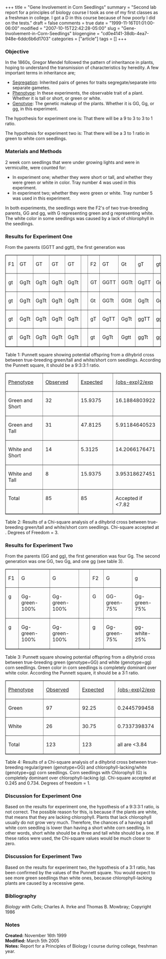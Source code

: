 +++
title = "Gene Involvement in Corn Seedlings"
summary = "Second lab report for a principles of biology course I took as one of my first classes as a freshman in college. I got a D in this course because of how poorly I did on the tests."
draft = false
comments = true
date = "1999-11-16T01:01:00-06:00"
modified = "2007-10-15T22:42:28-05:00"
slug = "Gene-Involvement-in-Corn-Seedlings"
blogengine = "cd0e4141-38db-4ea7-948e-6ddc6b6d1703"
categories = ["article"]
tags = []
+++

<h3>Objective</h3>
<p>
In the 1860s, Gregor Mendel followed the pattern of inheritance in plants, hoping to understand the transmission of characteristics by heredity. A few important terms in inheritance are;
</p>
<ul>
	<li><u>Segregation</u>: Inherited pairs of genes for traits segregate/separate into separate gametes.</li>
	<li><u>Phenotype</u>: In these experiments, the observable trait of a plant. Whether it is tall or short, or green or white.</li>
	<li><u>Genotype</u>: The genetic makeup of the plants. Whether it is GG, Gg, or gg, in this experiment.</li>
</ul>
<p>
The hypothesis for experiment one is: That there will be a 9 to 3 to 3 to 1 ratio.
</p>
<p>
The hypothesis for experiment two is: That there will be a 3 to 1 ratio in green to white corn seedlings.
</p>
<h3>Materials and Methods</h3>
<p>
2 week corn seedlings that were under growing lights and were in vermiculite, were counted for:
</p>
<ul>
	<li>In experiment one; whether they were short or tall, and whether they were green or white in color. Tray number 4 was used in this experiment.</li>
	<li>In experiment two; whether they were green or white. Tray number 5 was used in this experiment.</li>
</ul>
<p>
In both experiments, the seedlings were the F2&#39;s of two true-breeding parents, GG and gg, with G representing green and g representing white. The white color in some seedlings was caused by a lack of chlorophyll in the seedlings.
</p>
<h3>Results for Experiment One</h3>
<p>
From the parents (GGTT and ggtt), the first generation was 
</p>
<table border="1" cellspacing="0" cellpadding="0">
	<tbody>
		<tr>
			<td width="60" valign="top">
			<p>
			F1
			</p>
			</td>
			<td width="60" valign="top">
			<p>
			GT
			</p>
			</td>
			<td width="60" valign="top">
			<p>
			GT
			</p>
			</td>
			<td width="60" valign="top">
			<p>
			GT
			</p>
			</td>
			<td width="60" valign="top">
			<p>
			GT
			</p>
			</td>
			<td width="24" valign="top">
			<p>
			&nbsp;
			</p>
			</td>
			<td width="60" valign="top">
			<p>
			F2
			</p>
			</td>
			<td width="60" valign="top">
			<p>
			GT
			</p>
			</td>
			<td width="60" valign="top">
			<p>
			Gt
			</p>
			</td>
			<td width="60" valign="top">
			<p>
			gT
			</p>
			</td>
			<td width="60" valign="top">
			<p>
			gt
			</p>
			</td>
		</tr>
		<tr>
			<td width="60" valign="top">
			<p>
			gt
			</p>
			</td>
			<td width="60" valign="top">
			<p>
			GgTt
			</p>
			</td>
			<td width="60" valign="top">
			<p>
			GgTt
			</p>
			</td>
			<td width="60" valign="top">
			<p>
			GgTt
			</p>
			</td>
			<td width="60" valign="top">
			<p>
			GgTt
			</p>
			</td>
			<td width="24" valign="top">
			<p>
			&nbsp;
			</p>
			</td>
			<td width="60" valign="top">
			<p>
			GT
			</p>
			</td>
			<td width="60" valign="top">
			<p>
			GGTT
			</p>
			</td>
			<td width="60" valign="top">
			<p>
			GGTt
			</p>
			</td>
			<td width="60" valign="top">
			<p>
			GgTT
			</p>
			</td>
			<td width="60" valign="top">
			<p>
			GgTt
			</p>
			</td>
		</tr>
		<tr>
			<td width="60" valign="top">
			<p>
			gt
			</p>
			</td>
			<td width="60" valign="top">
			<p>
			GgTt
			</p>
			</td>
			<td width="60" valign="top">
			<p>
			GgTt
			</p>
			</td>
			<td width="60" valign="top">
			<p>
			GgTt
			</p>
			</td>
			<td width="60" valign="top">
			<p>
			GgTt
			</p>
			</td>
			<td width="24" valign="top">
			<p>
			&nbsp;
			</p>
			</td>
			<td width="60" valign="top">
			<p>
			Gt
			</p>
			</td>
			<td width="60" valign="top">
			<p>
			GGTt
			</p>
			</td>
			<td width="60" valign="top">
			<p>
			GGtt
			</p>
			</td>
			<td width="60" valign="top">
			<p>
			GgTt
			</p>
			</td>
			<td width="60" valign="top">
			<p>
			Ggtt
			</p>
			</td>
		</tr>
		<tr>
			<td width="60" valign="top">
			<p>
			gt
			</p>
			</td>
			<td width="60" valign="top">
			<p>
			GgTt
			</p>
			</td>
			<td width="60" valign="top">
			<p>
			GgTt
			</p>
			</td>
			<td width="60" valign="top">
			<p>
			GgTt
			</p>
			</td>
			<td width="60" valign="top">
			<p>
			GgTt
			</p>
			</td>
			<td width="24" valign="top">
			<p>
			&nbsp;
			</p>
			</td>
			<td width="60" valign="top">
			<p>
			gT
			</p>
			</td>
			<td width="60" valign="top">
			<p>
			GgTT
			</p>
			</td>
			<td width="60" valign="top">
			<p>
			GgTt
			</p>
			</td>
			<td width="60" valign="top">
			<p>
			ggTT
			</p>
			</td>
			<td width="60" valign="top">
			<p>
			ggTt
			</p>
			</td>
		</tr>
		<tr>
			<td width="60" valign="top">
			<p>
			gt
			</p>
			</td>
			<td width="60" valign="top">
			<p>
			GgTt
			</p>
			</td>
			<td width="60" valign="top">
			<p>
			GgTt
			</p>
			</td>
			<td width="60" valign="top">
			<p>
			GgTt
			</p>
			</td>
			<td width="60" valign="top">
			<p>
			GgTt
			</p>
			</td>
			<td width="24" valign="top">
			<p>
			&nbsp;
			</p>
			</td>
			<td width="60" valign="top">
			<p>
			gt
			</p>
			</td>
			<td width="60" valign="top">
			<p>
			GgTt
			</p>
			</td>
			<td width="60" valign="top">
			<p>
			Ggtt
			</p>
			</td>
			<td width="60" valign="top">
			<p>
			ggTt
			</p>
			</td>
			<td width="60" valign="top">
			<p>
			ggtt
			</p>
			</td>
		</tr>
	</tbody>
</table>
<p>
Table 1: Punnett square showing potential offspring from a dihybrid cross between true-breeding green/tall and white/short corn seedlings. According the Punnett square, it should be a 9:3:3:1 ratio.
</p>
<table border="1" cellspacing="0" cellpadding="0">
	<tbody>
		<tr>
			<td width="156" valign="top">
			<p>
			<u>Phenotype</u>
			</p>
			</td>
			<td width="156" valign="top">
			<p>
			<u>Observed</u>
			</p>
			</td>
			<td width="156" valign="top">
			<p>
			<u>Expected</u>
			</p>
			</td>
			<td width="156" valign="top">
			<p>
			<u>(obs-exp)2/exp</u>
			</p>
			</td>
		</tr>
		<tr>
			<td width="156" valign="top">
			<p>
			Green and Short
			</p>
			</td>
			<td width="156" valign="top">
			<p>
			32
			</p>
			</td>
			<td width="156" valign="top">
			<p>
			15.9375
			</p>
			</td>
			<td width="156" valign="top">
			<p>
			16.1884803922
			</p>
			</td>
		</tr>
		<tr>
			<td width="156" valign="top">
			<p>
			Green and Tall
			</p>
			</td>
			<td width="156" valign="top">
			<p>
			31
			</p>
			</td>
			<td width="156" valign="top">
			<p>
			47.8125
			</p>
			</td>
			<td width="156" valign="top">
			<p>
			5.91184640523
			</p>
			</td>
		</tr>
		<tr>
			<td width="156" valign="top">
			<p>
			White and Short
			</p>
			</td>
			<td width="156" valign="top">
			<p>
			14
			</p>
			</td>
			<td width="156" valign="top">
			<p>
			5.3125
			</p>
			</td>
			<td width="156" valign="top">
			<p>
			14.2066176471
			</p>
			</td>
		</tr>
		<tr>
			<td width="156" valign="top">
			<p>
			White and Tall
			</p>
			</td>
			<td width="156" valign="top">
			<p>
			8
			</p>
			</td>
			<td width="156" valign="top">
			<p>
			15.9375
			</p>
			</td>
			<td width="156" valign="top">
			<p>
			3.95318627451
			</p>
			</td>
		</tr>
		<tr>
			<td width="156" valign="top">
			<p>
			Total
			</p>
			</td>
			<td width="156" valign="top">
			<p>
			85
			</p>
			</td>
			<td width="156" valign="top">
			<p>
			85
			</p>
			</td>
			<td width="156" valign="top">
			<p>
			Accepted if &lt;7.82
			</p>
			</td>
		</tr>
	</tbody>
</table>
<p>
Table 2: Results of a Chi-square analysis of a dihybrid cross between true-breeding green/tall and white/short corn seedlings. Chi-square accepted at . Degrees of Freedom = 3.
</p>
<h3>Results for Experiment Two</h3>
<p>
From the parents (GG and gg), the first generation was four Gg. The second generation was one GG, two Gg, and one gg (see table 3).
</p>
<table border="1" cellspacing="0" cellpadding="0">
	<tbody>
		<tr>
			<td width="36" valign="top">
			<p>
			F1
			</p>
			</td>
			<td width="142" valign="top">
			<p>
			G
			</p>
			</td>
			<td width="122" valign="top">
			<p>
			G
			</p>
			</td>
			<td width="48" valign="top">
			<p>
			&nbsp;
			</p>
			</td>
			<td width="42" valign="top">
			<p>
			F2
			</p>
			</td>
			<td width="120" valign="top">
			<p>
			G
			</p>
			</td>
			<td width="114" valign="top">
			<p>
			g
			</p>
			</td>
		</tr>
		<tr>
			<td width="36" valign="top">
			<p>
			g
			</p>
			</td>
			<td width="142" valign="top">
			<p>
			Gg-green-100%
			</p>
			</td>
			<td width="122" valign="top">
			<p>
			Gg-green-100%
			</p>
			</td>
			<td width="48" valign="top">
			<p>
			&nbsp;
			</p>
			</td>
			<td width="42" valign="top">
			<p>
			G
			</p>
			</td>
			<td width="120" valign="top">
			<p>
			GG-green-75%
			</p>
			</td>
			<td width="114" valign="top">
			<p>
			Gg-green-75%
			</p>
			</td>
		</tr>
		<tr>
			<td width="36" valign="top">
			<p>
			g
			</p>
			</td>
			<td width="142" valign="top">
			<p>
			Gg-green-100%
			</p>
			</td>
			<td width="122" valign="top">
			<p>
			Gg-green-100%
			</p>
			</td>
			<td width="48" valign="top">
			<p>
			&nbsp;
			</p>
			</td>
			<td width="42" valign="top">
			<p>
			g
			</p>
			</td>
			<td width="120" valign="top">
			<p>
			Gg-green-75%
			</p>
			</td>
			<td width="114" valign="top">
			<p>
			gg-white-25%
			</p>
			</td>
		</tr>
	</tbody>
</table>
<p>
Table 3: Punnett square showing potential offspring from a dihybrid cross between true-breeding green (genotype=GG) and white (genotype=gg) corn seedlings. Green color in corn seedlings is completely dominant over white color. According the Punnett square, it should be a 3:1 ratio.
</p>
<table border="1" cellspacing="0" cellpadding="0">
	<tbody>
		<tr>
			<td width="156" valign="top">
			<p>
			<u>Phenotype</u>
			</p>
			</td>
			<td width="156" valign="top">
			<p>
			<u>Observed</u>
			</p>
			</td>
			<td width="156" valign="top">
			<p>
			<u>Expected</u>
			</p>
			</td>
			<td width="156" valign="top">
			<p>
			<u>(obs-exp)2/exp</u>
			</p>
			</td>
		</tr>
		<tr>
			<td width="156" valign="top">
			<p>
			Green
			</p>
			</td>
			<td width="156" valign="top">
			<p>
			97
			</p>
			</td>
			<td width="156" valign="top">
			<p>
			92.25
			</p>
			</td>
			<td width="156" valign="top">
			<p>
			0.2445799458
			</p>
			</td>
		</tr>
		<tr>
			<td width="156" valign="top">
			<p>
			White
			</p>
			</td>
			<td width="156" valign="top">
			<p>
			26
			</p>
			</td>
			<td width="156" valign="top">
			<p>
			30.75
			</p>
			</td>
			<td width="156" valign="top">
			<p>
			0.7337398374
			</p>
			</td>
		</tr>
		<tr>
			<td width="156" valign="top">
			<p>
			Total
			</p>
			</td>
			<td width="156" valign="top">
			<p>
			123
			</p>
			</td>
			<td width="156" valign="top">
			<p>
			123
			</p>
			</td>
			<td width="156" valign="top">
			<p>
			all are &lt;3.84
			</p>
			</td>
		</tr>
	</tbody>
</table>
<p>
Table 4: Results of a Chi-square analysis of a dihybrid cross between true-breeding regular/green (genotype=GG) and chlorophyll-lacking/white (genotype=gg) corn seedlings. Corn seedlings with Chlorophyll (G) is completely dominant over chlorophyll-lacking (g). Chi-square accepted at 0.245 and 0.734. Degrees of freedom = 1.
</p>
<h3>Discussion for Experiment One</h3>
<p>
Based on the results for experiment one, the hypothesis of a 9:3:3:1 ratio, is not correct. The possible reason for this, is because if the plants are white, that means that they are lacking chlorophyll. Plants that lack chlorophyll usually do not grow very much. Therefore, the chances of a having a tall white corn seedling is lower than having a short white corn seedling. In other words, short white should be a three and tall white should be a one. If these ratios were used, the Chi-square values would be much closer to zero.
</p>
<h3>Discussion for Experiment Two</h3>
<p>
Based on the results for experiment two, the hypothesis of a 3:1 ratio, has been confirmed by the values of the Punnett square. You would expect to see more green seedlings than white ones, because chlorophyll-lacking plants are caused by a recessive gene.
</p>
<h3>Bibliography</h3>
<p>
<em>Biology with Cells</em>; Charles A. Ihrke and Thomas B. Mowbray; Copyright 1986
</p>
<h3>Notes</h3>
<p>
<strong>Created:</strong> November 16th 1999<br />
<strong>Modified:</strong> March 5th 2005<br />
<strong>Notes:</strong> Report for a Principles of Biology I course during college, freshman year.
</p>

